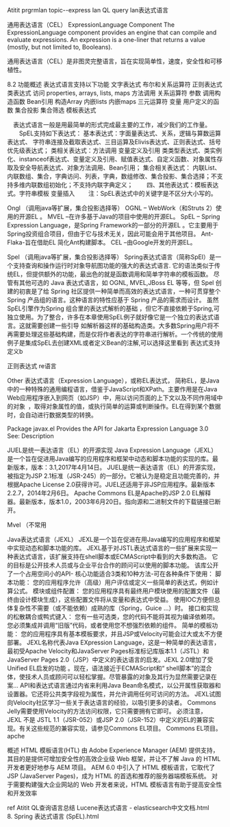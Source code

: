 Atitit prgrmlan topic--express lan QL query lan表达式语言


通用表达语言（CEL）
ExpressionLanguage Component
The ExpressionLanguage component provides an engine that can compile and evaluate expressions. An expression is a one-liner that returns a value (mostly, but not limited to, Booleans).


通用表达语言（CEL）是非图灵完整语言，旨在实现简单性，速度，安全性和可移植性。

8.2 功能概述
表达式语言支持以下功能
文字表达式
布尔和关系运算符
正则表达式
类表达式
访问 properties, arrays, lists, maps
方法调用
关系运算符
参数
调用构造函数
Bean引用
构造Array
内嵌lists
内嵌maps
三元运算符
变量
用户定义的函数
集合投影
集合筛选
模板表达式

　表达式语言一般是用最简单的形式完成最主要的工作，减少我们的工作量。
　　SpEL支持如下表达式：
基本表达式：字面量表达式、关系，逻辑与算数运算表达式、
字符串连接及截取表达式、三目运算及Elivis表达式、正则表达式、括号优先级表达式；
类相关表达式：方法调用 变量定义及引用
类类型表达式、类实例化、instanceof表达式、变量定义及引用、赋值表达式、自定义函数、对象属性存取及安全导航表达式、对象方法调用、Bean引用；
集合相关表达式：
内联List、内联数组、集合，字典访问、列表，字典，数组修改、集合投影、集合选择；不支持多维内联数组初始化；不支持内联字典定义；
　　四、其他表达式：模板表达式。字符串模板 变量插入
　　注：SpEL表达式中的关键字是不区分大小写的。



Ongl （调用java等扩展，集合投影选择等）
OGNL – WebWork（和Struts 2）使用的开源EL 。
MVEL –在许多基于Java的项目中使用的开源EL。
SpEL – Spring Expression Language，是Spring Framework的一部分的开源EL 。它主要用于Spring投资组合项目，但由于它与技术无关，因此可能会用于其他项目。
Ant-Flaka-旨在借助EL 简化Ant构建脚本。
CEL –由Google开发的开源EL。

Spel （调用java等扩展，集合投影选择等）
Spring表达式语言（简称SpEl）是一个支持查询和操作运行时对象导航图功能的强大的表达式语言. 它的语法类似于传统EL，但提供额外的功能，最出色的就是函数调用和简单字符串的模板函数。
尽管有其他可选的 Java 表达式语言，如 OGNL, MVEL,JBoss EL 等等，但 Spel 创建的初衷是了给 Spring 社区提供一种简单而高效的表达式语言，一种可贯穿整个 Spring 产品组的语言。这种语言的特性应基于 Spring 产品的需求而设计。
虽然SpEL引擎作为Spring 组合里的表达式解析的基础 ，但它不直接依赖于Spring,可独立使用。为了整合，许多在本章使用SpEL例子就好像它是一个独立的表达式语言。这就需要创建一些引导 如解析器这样的基础构造类。大多数Spring用户将不再需要处理这些基础构建，而是仅将作者表达的字符串进行解析。一个传统的使用例子是集成SpEL去创建XML或者定义Bean的注解,可以选择这里看到 表达式支持定义b

正则表达式 re语言

Other
表达式语言（Expression Language），或称EL表达式，
简称EL，是Java中的一种特殊的通用编程语言，借鉴于JavaScript和XPath。主要作用是在Java Web应用程序嵌入到网页（如JSP）中，用以访问页面的上下文以及不同作用域中的对象 ，取得对象属性的值，或执行简单的运算或判断操作。EL在得到某个数据时，会自动进行数据类型的转换。

Package javax.el
Provides the API for Jakarta Expression Language 3.0
See: Description

JUEL是统一表达语言（EL）的开源实现
Java Expression Language（JEXL）是一个旨在促进用Java编写的应用程序和框架中动态和脚本功能的实现的库。最新版本，版本：3.1,2017年4月14日。
JUEL是统一表达语言（EL）的开源实现，被指定为JSP 2.1标准（JSR-245）的一部分。它被认为是稳定且功能完善的，并根据Apache License 2.0获得许可。JUEL还适用于非JSP应用程序。最新版本2.2.7，2014年2月6日。
Apache Commons EL是Apache的JSP 2.0 EL解释器。最新版本，版本1.0，2003年6月20日。指向源和二进制文件的下载链接已断开。

Mvel （不常用

Java表达式语言（JEXL）
JEXL是一个旨在促进在用Java编写的应用程序和框架中实现动态和脚本功能的库。
JEXL基于对JSTL表达式语言的一些扩展来实现一种表达式语言，该扩展支持在shell脚本或ECMAScript中看到的大多数构造。
它的目标是公开技术人员或与企业平台合作的顾问可以使用的脚本功能。
该库公开了一个占用空间小的API- 核心功能适合3类和10种方法-可在各种条件下使用：
脚本功能：
您的应用程序允许（高级）用户评估或定义一些简单的表达式，例如计算公式。
模块或组件配置：
您的应用程序具有最终用户模块使用的配置文件（最终由设计模块生成），这些配置文件将从变量和表达式中受益。
使用IOC方便但总体复杂性不需要（或不能依赖）成熟的库（Spring，Guice ...）时。
接口和实现的松散耦合或鸭式键入：
您有一些可选类，您的代码不能将其视为编译依赖项。
您必须集成并调用“旧版”代码，或者使用您不想强烈依赖的组件。
简单的模板功能：
您的应用程序具有基本模板要求，并且JSP或Velocity可能会过大或太不方便部署。
JEXL名称代表Java EXpression Language，这是一种简单的表达语言，最初受Apache Velocity和JavaServer Pages标准标记库版本1.1（JSTL）和JavaServer Pages 2.0（JSP）中定义的表达语言的启发。JEXL 2.0增加了受Unified EL启发的功能 。现在，语法接近于ECMAScript和“ shell脚本”的混合体，使技术人员或顾问可以轻松掌握。尽管暴露的对象及其行为显然需要记录在案...
API和表达式语言通过内省来利用Java Bean命名模式，以公开属性获取器和设置器。它还将公共类字段视为属性，并允许调用任何可访问的方法。
JEXL试图向Velocity社区学习一些关于表达语言的经验，以吸引更多的读者。 Commons Jelly需要使用Velocity的方法访问权限，它只需要拥有它即可。
必须注意，JEXL 不是 JSTL 1.1（JSR-052）或JSP 2.0（JSR-152）中定义的EL的兼容实现。有关这些规范的兼容实现，请参见Commons EL项目。
Commons EL项目。 apche

概述
HTML 模板语言(HTL) 由 Adobe Experience Manager (AEM) 提供支持，
其目的是提供可增加安全性的高效企业级 Web 框架，并让不了解 Java 的 HTML 开发者更好地参与 AEM 项目。
AEM 6.0 中引入了 HTML 模板语言，它取代了 JSP (JavaServer Pages)，成为 HTML 的首选和推荐的服务器端模板系统。 对于需要构建强大企业网站的 Web 开发者来说，HTML 模板语言有助于提高安全性和开发效率

ref
Atitit QL查询语言总结
Lucene表达式语言 - elasticsearch中文文档.html
8. Spring 表达式语言 (SpEL).html

